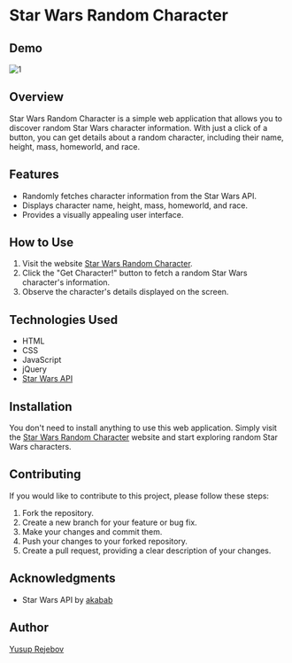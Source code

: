 # Star Wars Random Character

## Demo
![1](https://github.com/yusup-rd/starwars-jquery/assets/71926209/6971410b-6f84-4952-b601-b05075d4b9e4)


## Overview

Star Wars Random Character is a simple web application that allows you to discover random Star Wars character information. With just a click of a button, you can get details about a random character, including their name, height, mass, homeworld, and race.

## Features

- Randomly fetches character information from the Star Wars API.
- Displays character name, height, mass, homeworld, and race.
- Provides a visually appealing user interface.

## How to Use

1. Visit the website [Star Wars Random Character](https://codepen.io/yusup-rd/full/OJrMWbp).
2. Click the "Get Character!" button to fetch a random Star Wars character's information.
3. Observe the character's details displayed on the screen.

## Technologies Used

- HTML
- CSS
- JavaScript
- jQuery
- [Star Wars API](https://akabab.github.io/starwars-api/)

## Installation

You don't need to install anything to use this web application. Simply visit the [Star Wars Random Character](https://codepen.io/yusup-rd/full/OJrMWbp) website and start exploring random Star Wars characters.

## Contributing

If you would like to contribute to this project, please follow these steps:

1. Fork the repository.
2. Create a new branch for your feature or bug fix.
3. Make your changes and commit them.
4. Push your changes to your forked repository.
5. Create a pull request, providing a clear description of your changes.

## Acknowledgments

- Star Wars API by [akabab](https://akabab.github.io/starwars-api/)

## Author

[Yusup Rejebov](https://github.com/yusup-rd)
